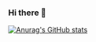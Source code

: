 ### Hi there 👋

[![Anurag's GitHub stats](https://github-readme-stats.vercel.app/api?username=yyci12)](https://github.com/anuraghazra/github-readme-stats)
